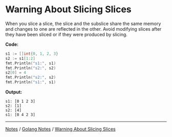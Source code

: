 # Warning About Slicing Slices

When you slice a slice, the slice and the subslice share the same memory and changes to one are reflected in the other. Avoid modifying slices after they have been sliced or if they were produced by slicing.

**Code:**

```go
s1 := []int{0, 1, 2, 3}
s2 := s1[1:2]
fmt.Println("s1:", s1)
fmt.Println("s2:", s2)
s2[0] = 4
fmt.Println("s2:", s2)
fmt.Println("s1:", s1)
```

**Output:**

```
s1: [0 1 2 3]
s2: [1]
s2: [4]
s1: [0 4 2 3]
```

<hr style="height:1px;">

[Notes](../../index.md#notes) / [Golang Notes](../../index.md#golang-notes) / [Warning About Slicing Slices](#warning-about-slicing-slices)
